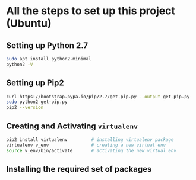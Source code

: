 # All the steps to set up this project (Ubuntu)

## Setting up Python 2.7
```bash
sudo apt install python2-minimal
python2 -V
```

## Setting up Pip2
```bash
curl https://bootstrap.pypa.io/pip/2.7/get-pip.py --output get-pip.py
sudo python2 get-pip.py
pip2 --version
```

## Creating and Activating `virtualenv`
```bash
pip2 install virtualenv         # installing virtualenv package
virtualenv v_env                # creating a new virtual env
source v_env/bin/activate       # activating the new virtual env
```

## Installing the required set of packages